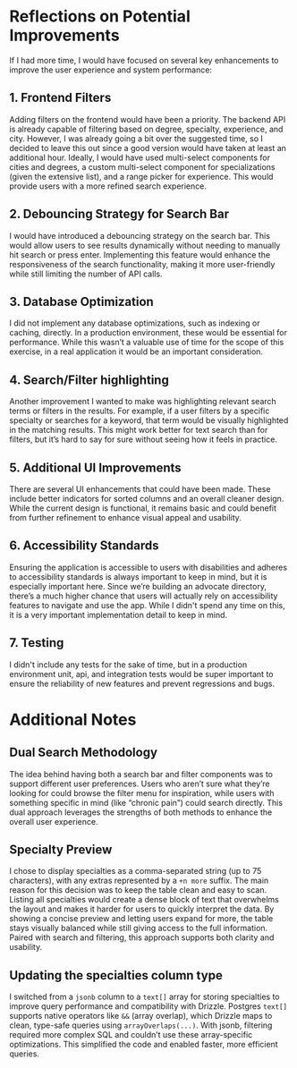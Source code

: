# Reflections on Potential Improvements

If I had more time, I would have focused on several key enhancements to improve the user experience and system performance:

## 1. Frontend Filters
Adding filters on the frontend would have been a priority. The backend API is already capable of filtering based on degree, specialty, experience, and city. However, I was already going a bit over the suggested time, so I decided to leave this out since a good version would have taken at least an additional hour. Ideally, I would have used multi-select components for cities and degrees, a custom multi-select component for specializations (given the extensive list), and a range picker for experience. This would provide users with a more refined search experience.

## 2. Debouncing Strategy for Search Bar
I would have introduced a debouncing strategy on the search bar. This would allow users to see results dynamically without needing to manually hit search or press enter. Implementing this feature would enhance the responsiveness of the search functionality, making it more user-friendly while still limiting the number of API calls.

## 3. Database Optimization
I did not implement any database optimizations, such as indexing or caching, directly. In a production environment, these would be essential for performance. While this wasn’t a valuable use of time for the scope of this exercise, in a real application it would be an important consideration.

## 4. Search/Filter highlighting
Another improvement I wanted to make was highlighting relevant search terms or filters in the results. For example, if a user filters by a specific specialty or searches for a keyword, that term would be visually highlighted in the matching results. This might work better for text search than for filters, but it’s hard to say for sure without seeing how it feels in practice.

## 5. Additional UI Improvements
There are several UI enhancements that could have been made. These include better indicators for sorted columns and an overall cleaner design. While the current design is functional, it remains basic and could benefit from further refinement to enhance visual appeal and usability.

## 6. Accessibility Standards
Ensuring the application is accessible to users with disabilities and adheres to accessibility standards is always important to keep in mind, but it is especially important here. Since we’re building an advocate directory, there’s a much higher chance that users will actually rely on accessibility features to navigate and use the app. While I didn't spend any time on this, it is a very important implementation detail to keep in mind.

## 7. Testing
I didn't include any tests for the sake of time, but in a production environment unit, api, and integration tests would be super important to ensure the reliability of new features and prevent regressions and bugs.


# Additional Notes

## Dual Search Methodology
The idea behind having both a search bar and filter components was to support different user preferences. Users who aren’t sure what they’re looking for could browse the filter menu for inspiration, while users with something specific in mind (like “chronic pain”) could search directly. This dual approach leverages the strengths of both methods to enhance the overall user experience.

## Specialty Preview
I chose to display specialties as a comma-separated string (up to 75 characters), with any extras represented by a `+n more` suffix. The main reason for this decision was to keep the table clean and easy to scan. Listing all specialties would create a dense block of text that overwhelms the layout and makes it harder for users to quickly interpret the data. By showing a concise preview and letting users expand for more, the table stays visually balanced while still giving access to the full information. Paired with search and filtering, this approach supports both clarity and usability.

## Updating the specialties column type
I switched from a `jsonb` column to a `text[]` array for storing specialties to improve query performance and compatibility with Drizzle. Postgres `text[]` supports native operators like `&&` (array overlap), which Drizzle maps to clean, type-safe queries using `arrayOverlaps(...)`. With jsonb, filtering required more complex SQL and couldn’t use these array-specific optimizations. This simplified the code and enabled faster, more efficient queries.